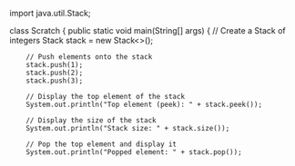 import java.util.Stack;

class Scratch {
    public static void main(String[] args) {
        // Create a Stack of integers
        Stack<Integer> stack = new Stack<>();

        // Push elements onto the stack
        stack.push(1);
        stack.push(2);
        stack.push(3);

        // Display the top element of the stack
        System.out.println("Top element (peek): " + stack.peek());

        // Display the size of the stack
        System.out.println("Stack size: " + stack.size());

        // Pop the top element and display it
        System.out.println("Popped element: " + stack.pop());

  
